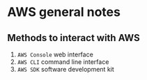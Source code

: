 # AWS general notes

## Methods to interact with AWS

1. `AWS Console` web interface
2. `AWS CLI` command line interface
3. `AWS SDK` software development kit
